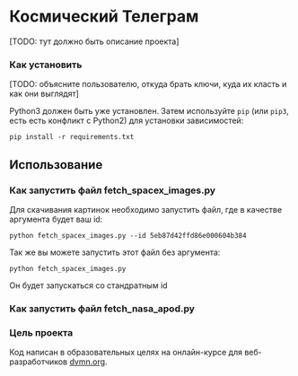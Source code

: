 # Космический Телеграм

[TODO: тут должно быть описание проекта]

### Как установить

[TODO: объясните пользователю, откуда брать ключи, куда их класть и как они выглядят]

Python3 должен быть уже установлен. 
Затем используйте `pip` (или `pip3`, есть есть конфликт с Python2) для установки зависимостей:
```
pip install -r requirements.txt
```

## Использование

### Как запустить файл fetch_spacex_images.py

Для скачивания картинок необходимо запустить файл, где в качестве аргумента будет ваш id:

```
python fetch_spacex_images.py --id 5eb87d42ffd86e000604b384
```

Так же вы можете запустить этот файл без аргумента:
```
python fetch_spacex_images.py
```
Он будет запускаться со стандратным id

### Как запустить файл fetch_nasa_apod.py


### Цель проекта

Код написан в образовательных целях на онлайн-курсе для веб-разработчиков [dvmn.org](https://dvmn.org/).